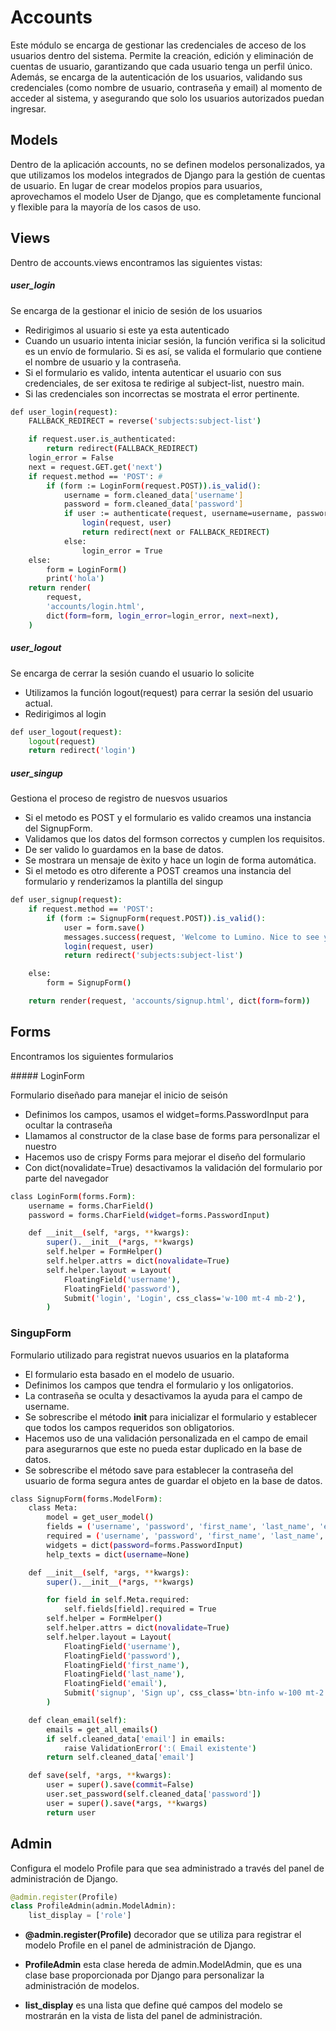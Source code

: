 # Accounts

 Este módulo se encarga de gestionar las credenciales de acceso de los usuarios dentro del sistema. Permite la creación, edición y eliminación de cuentas de usuario, garantizando que cada usuario tenga un perfil único. Además, se encarga de la autenticación de los usuarios, validando sus credenciales (como nombre de usuario, contraseña y email) al momento de acceder al sistema, y asegurando que solo los usuarios autorizados puedan ingresar.

## Models

Dentro de la aplicación accounts, no se definen modelos personalizados, ya que utilizamos los modelos integrados de Django para la gestión de cuentas de usuario. En lugar de crear modelos propios para usuarios, aprovechamos el modelo User de Django, que es completamente funcional y flexible para la mayoría de los casos de uso.

## Views

 Dentro de accounts.views encontramos las siguientes vistas:

##### user_login

Se encarga de la gestionar el inicio de sesión de los usuarios

* Redirigimos al usuario si este ya esta autenticado
* Cuando un usuario intenta iniciar sesión, la función verifica si la solicitud es un envío de formulario. Si es así, se valida el formulario que contiene el nombre de usuario y la contraseña.
* Si el formulario es valido, intenta autenticar el usuario con sus credenciales, de ser exitosa te redirige al subject-list, nuestro main.
*  Si las credenciales son incorrectas se mostrata el error pertinente.

```bash
def user_login(request):
    FALLBACK_REDIRECT = reverse('subjects:subject-list') 

    if request.user.is_authenticated: 
        return redirect(FALLBACK_REDIRECT) 
    login_error = False
    next = request.GET.get('next')
    if request.method == 'POST': #
        if (form := LoginForm(request.POST)).is_valid():
            username = form.cleaned_data['username']
            password = form.cleaned_data['password']
            if user := authenticate(request, username=username, password=password):
                login(request, user)
                return redirect(next or FALLBACK_REDIRECT)
            else:
                login_error = True
    else:
        form = LoginForm()
        print('hola')
    return render(
        request,
        'accounts/login.html',
        dict(form=form, login_error=login_error, next=next),
    )
```

##### user_logout

Se encarga de cerrar la sesión cuando el usuario lo solicite

* Utilizamos la función logout(request) para cerrar la sesión del usuario actual.
* Redirigimos al login

```bash
def user_logout(request):
    logout(request)
    return redirect('login')
```

##### user_singup

Gestiona el proceso de registro de nuesvos usuarios

* Si el metodo es POST y el formulario es valido creamos una instancia del SignupForm.
* Validamos que los datos del formson correctos y cumplen los requisitos.
* De ser valido lo guardamos en la base de datos.
* Se mostrara un mensaje de èxito y hace un login de forma automática.
* Si el metodo es otro diferente a POST creamos una instancia del formulario y renderizamos la plantilla del singup

```bash
def user_signup(request):
    if request.method == 'POST':
        if (form := SignupForm(request.POST)).is_valid():
            user = form.save()
            messages.success(request, 'Welcome to Lumino. Nice to see you!')
            login(request, user)
            return redirect('subjects:subject-list')

    else:
        form = SignupForm()

    return render(request, 'accounts/signup.html', dict(form=form))
```

## Forms

Encontramos los siguientes formularios

##### LoginForm

Formulario diseñado para manejar el inicio de seisón

* Definimos los campos, usamos el widget=forms.PasswordInput para ocultar la contraseña
* Llamamos al constructor de la clase base de forms para personalizar el nuestro
* Hacemos uso de crispy Forms para mejorar el diseño del formulario
* Con dict(novalidate=True) desactivamos la validación del formulario por parte del navegador

```bash
class LoginForm(forms.Form):
    username = forms.CharField()
    password = forms.CharField(widget=forms.PasswordInput)

    def __init__(self, *args, **kwargs):
        super().__init__(*args, **kwargs)
        self.helper = FormHelper()
        self.helper.attrs = dict(novalidate=True)
        self.helper.layout = Layout(
            FloatingField('username'),
            FloatingField('password'),
            Submit('login', 'Login', css_class='w-100 mt-4 mb-2'),
        )
```

### SingupForm

Formulario utilizado para registrat nuevos usuarios en la plataforma

* El formulario esta basado en el modelo de usuario.
* Definimos los campos que tendra el formulario y los onligatorios.
* La contraseña se oculta y desactivamos la ayuda para el campo de username.
* Se sobrescribe el método __init__ para inicializar el formulario y establecer que todos los campos requeridos son obligatorios.
* Hacemos uso de una validación personalizada en el campo de email para asegurarnos que este no pueda estar duplicado en la base de datos.
* Se sobrescribe el método save para establecer la contraseña del usuario de forma segura antes de guardar el objeto en la base de datos.

```bash
class SignupForm(forms.ModelForm):
    class Meta:
        model = get_user_model()
        fields = ('username', 'password', 'first_name', 'last_name', 'email')
        required = ('username', 'password', 'first_name', 'last_name', 'email')
        widgets = dict(password=forms.PasswordInput)
        help_texts = dict(username=None)

    def __init__(self, *args, **kwargs):
        super().__init__(*args, **kwargs)

        for field in self.Meta.required:
            self.fields[field].required = True
        self.helper = FormHelper()
        self.helper.attrs = dict(novalidate=True)
        self.helper.layout = Layout(
            FloatingField('username'),
            FloatingField('password'),
            FloatingField('first_name'),
            FloatingField('last_name'),
            FloatingField('email'),
            Submit('signup', 'Sign up', css_class='btn-info w-100 mt-2 mb-2'),
        )

    def clean_email(self):
        emails = get_all_emails()
        if self.cleaned_data['email'] in emails:
            raise ValidationError(':( Email existente')
        return self.cleaned_data['email']

    def save(self, *args, **kwargs):
        user = super().save(commit=False)
        user.set_password(self.cleaned_data['password'])
        user = super().save(*args, **kwargs)
        return user
```

## Admin

Configura el modelo Profile para que sea administrado a través del panel de administración de Django.

```python
@admin.register(Profile)
class ProfileAdmin(admin.ModelAdmin):
    list_display = ['role']
```

* **@admin.register(Profile)** decorador que se utiliza para registrar el modelo Profile en el panel de administración de Django.

* **ProfileAdmin** esta clase hereda de admin.ModelAdmin, que es una clase base proporcionada por Django para personalizar la administración de modelos.

* **list_display** es una lista que define qué campos del modelo se mostrarán en la vista de lista del panel de administración.